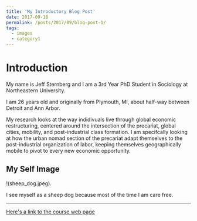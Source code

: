 ```yaml
---
title: 'My Introductory Blog Post'
date: 2017-09-18
permalink: /posts/2017/09/blog-post-1/
tags:
  - images
  - category1
---
```

Introduction
============

My name is Jeff Sternberg and I am a 3rd Year PhD Student in Sociology at Northeastern University. 

I am 26 years old and originally from Plymouth, MI, about half-way between Detroit and Ann Arbor.

My research looks at the way indidivuals live through global economic restructuring, centered around the intersection of the precariat, global cities, mobility, and post-industrial class formation. I am specifcally looking at how the urban nomad section of the precariat adapt themselves to the post-industrial organization of labor, keeping themselves geographically mobile to pivot to every new economic opportunity.

My Self Image
-------------------
!(sheep_dog.jpeg). 

I see myself as a sheep dog because most of the time I am care free.

-------------------
[Here's a link to the course web page](http://benschmidt.org/dighist17)
